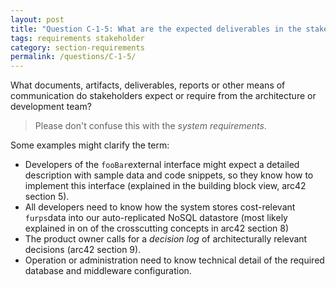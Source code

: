```yaml
---
layout: post
title: "Question C-1-5: What are the expected deliverables in the stakeholder table?"
tags: requirements stakeholder
category: section-requirements
permalink: /questions/C-1-5/
---
```


What documents, artifacts, deliverables, reports or other means of
communication do stakeholders expect or require from the architecture
or development team?

> Please don't confuse this with the _system requirements_.

Some examples might clarify the term:

* Developers of the `fooBar`external interface might expect
a detailed description with sample data and code snippets,
so they know how to implement this interface (explained
  in the building block view, arc42 section 5).
* All developers need to know how the system stores cost-relevant
`furps`data into our auto-replicated NoSQL datastore (most likely
  explained in on of the crosscutting concepts in arc42 section 8)  
* The product owner calls for a _decision log_ of architecturally relevant decisions (arc42 section 9).
* Operation or administration need to know technical detail
of the required database and middleware configuration.
